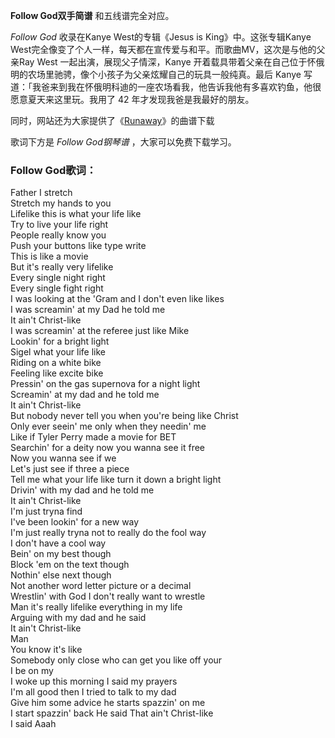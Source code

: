 

**Follow God双手简谱** 和五线谱完全对应。

_Follow God_ 收录在Kanye West的专辑《Jesus is King》中。这张专辑Kanye
West完全像变了个人一样，每天都在宣传爱与和平。而歌曲MV，这次是与他的父亲Ray West 一起出演，展现父子情深，Kanye
开着载具带着父亲在自己位于怀俄明的农场里驰骋，像个小孩子为父亲炫耀自己的玩具一般纯真。最后 Kanye
写道：「我爸来到我在怀俄明科迪的一座农场看我，他告诉我他有多喜欢钓鱼，他很愿意夏天来这里玩。我用了 42 年才发现我爸是我最好的朋友。

同时，网站还为大家提供了《[Runaway](Music-9050-Runaway-Kanye-West.html "Runaway")》的曲谱下载

歌词下方是 _Follow God钢琴谱_ ，大家可以免费下载学习。

### Follow God歌词：

Father I stretch  
Stretch my hands to you  
Lifelike this is what your life like  
Try to live your life right  
People really know you  
Push your buttons like type write  
This is like a movie  
But it's really very lifelike  
Every single night right  
Every single fight right  
I was looking at the 'Gram and I don't even like likes  
I was screamin' at my Dad he told me  
It ain't Christ-like  
I was screamin' at the referee just like Mike  
Lookin' for a bright light  
Sigel what your life like  
Riding on a white bike  
Feeling like excite bike  
Pressin' on the gas supernova for a night light  
Screamin' at my dad and he told me  
It ain't Christ-like  
But nobody never tell you when you're being like Christ  
Only ever seein' me only when they needin' me  
Like if Tyler Perry made a movie for BET  
Searchin' for a deity now you wanna see it free  
Now you wanna see if we  
Let's just see if three a piece  
Tell me what your life like turn it down a bright light  
Drivin' with my dad and he told me  
It ain't Christ-like  
I'm just tryna find  
I've been lookin' for a new way  
I'm just really tryna not to really do the fool way  
I don't have a cool way  
Bein' on my best though  
Block 'em on the text though  
Nothin' else next though  
Not another word letter picture or a decimal  
Wrestlin' with God I don't really want to wrestle  
Man it's really lifelike everything in my life  
Arguing with my dad and he said  
It ain't Christ-like  
Man  
You know it's like  
Somebody only close who can get you like off your  
I be on my  
I woke up this morning I said my prayers  
I'm all good then I tried to talk to my dad  
Give him some advice he starts spazzin' on me  
I start spazzin' back He said That ain't Christ-like  
I said Aaah

